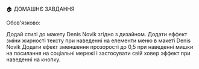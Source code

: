 🏠 ДОМАШНЄ ЗАВДАННЯ

Обов'язково:

Додай стилі до макету Denis Novik згідно з дизайном.
Додати еффект зміни жирності тексту при наведенні на елементи меню в макеті Denis Novik
Додати ефект зменшення прозорості до 0,5 при наведенні мишки на посилання на соціальні мережі і застосувати свій ховер эффект при наведенні на кнопку. 
